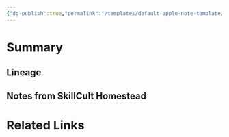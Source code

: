 ```yaml
---
{"dg-publish":true,"permalink":"/templates/default-apple-note-template/"}
---
```


# Summary

## Lineage


## Notes from SkillCult Homestead


# Related Links


